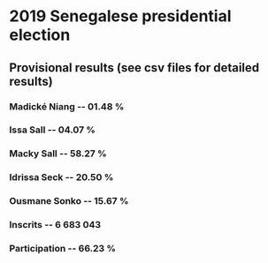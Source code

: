 # 2019 Senegalese presidential election

## Provisional results (see csv files for detailed results)

### Madické Niang  -- 01.48 %
### Issa Sall      -- 04.07 %
### Macky Sall     -- 58.27 %
### Idrissa Seck   -- 20.50 %
### Ousmane Sonko  -- 15.67 %

### Inscrits       -- 6 683 043 
### Participation  -- 66.23 %



